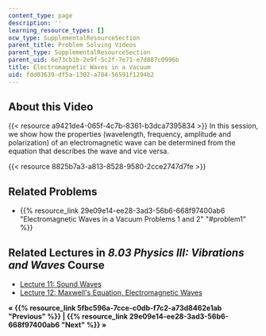 ```yaml
---
content_type: page
description: ''
learning_resource_types: []
ocw_type: SupplementalResourceSection
parent_title: Problem Solving Videos
parent_type: SupplementalResourceSection
parent_uid: 6e73cb1b-2e9f-5c2f-7e71-e7d887c0996b
title: Electromagnetic Waves in a Vacuum
uid: fdd03639-df5a-1302-a784-56591f1294b2
---
```


About this Video
----------------

{{< resource a9421de4-065f-4c7b-8361-b3dca7395834 >}} In this session, we show how the properties (wavelength, frequency, amplitude and polarization) of an electromagnetic wave can be determined from the equation that describes the wave and vice versa.

{{< resource 8825b7a3-a813-8528-9580-2cce2747d7fe >}}

Related Problems
----------------

*   {{% resource_link 29e09e14-ee28-3ad3-56b6-668f97400ab6 "Electromagnetic Waves in a Vacuum Problems 1 and 2" "#problem1" %}}

Related Lectures in _8.03 Physics III: Vibrations and Waves_ Course
-------------------------------------------------------------------

*   [Lecture 11: Sound Waves](/courses/8-03sc-physics-iii-vibrations-and-waves-fall-2016/pages/part-i-mechanical-vibrations-and-waves/lecture-11)
*   [Lecture 12: Maxwell's Equation, Electromagnetic Waves](/courses/8-03sc-physics-iii-vibrations-and-waves-fall-2016/pages/part-ii-electromagnetic-waves/lecture-12)

**« {{% resource_link 5fbc596a-7cce-c0db-f7c2-a73d8462e1ab "Previous" %}} | {{% resource_link 29e09e14-ee28-3ad3-56b6-668f97400ab6 "Next" %}} »**